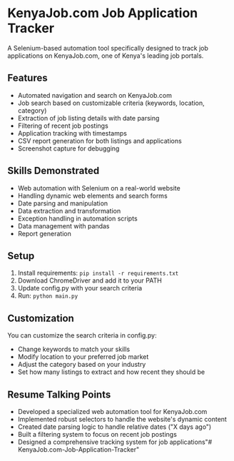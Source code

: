 # KenyaJob.com Job Application Tracker

A Selenium-based automation tool specifically designed to track job applications on KenyaJob.com, one of Kenya's leading job portals.

## Features

- Automated navigation and search on KenyaJob.com
- Job search based on customizable criteria (keywords, location, category)
- Extraction of job listing details with date parsing
- Filtering of recent job postings
- Application tracking with timestamps
- CSV report generation for both listings and applications
- Screenshot capture for debugging

## Skills Demonstrated

- Web automation with Selenium on a real-world website
- Handling dynamic web elements and search forms
- Date parsing and manipulation
- Data extraction and transformation
- Exception handling in automation scripts
- Data management with pandas
- Report generation

## Setup

1. Install requirements: `pip install -r requirements.txt`
2. Download ChromeDriver and add it to your PATH
3. Update config.py with your search criteria
4. Run: `python main.py`

## Customization

You can customize the search criteria in config.py:
- Change keywords to match your skills
- Modify location to your preferred job market
- Adjust the category based on your industry
- Set how many listings to extract and how recent they should be

## Resume Talking Points

- Developed a specialized web automation tool for KenyaJob.com
- Implemented robust selectors to handle the website's dynamic content
- Created date parsing logic to handle relative dates ("X days ago")
- Built a filtering system to focus on recent job postings
- Designed a comprehensive tracking system for job applications"# KenyaJob.com-Job-Application-Tracker" 
